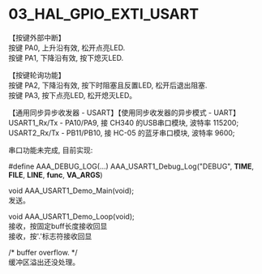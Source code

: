# 03_HAL_GPIO_EXTI_USART


【按键外部中断】  
按键 PA0, 上升沿有效, 松开点亮LED.  
按键 PA1, 下降沿有效, 按下熄灭LED.  

【按键轮询功能】  
按键 PA2, 下降沿有效, 按下时阻塞且反置LED, 松开后退出阻塞.  
按键 PA3, 按下点亮LED, 松开熄灭LED。  

【通用同步异步收发器 - USART】【使用同步收发器的异步模式 - UART】
USART1_Rx/Tx - PA10/PA9, 接 CH340 的USB串口模块, 波特率 115200;  
USART2_Rx/Tx - PB11/PB10, 接 HC-05 的蓝牙串口模块, 波特率 9600;  

串口功能未完成, 目前实现:

#define AAA_DEBUG_LOG(...) AAA_USART1_Debug_Log("DEBUG", __TIME__, __FILE__, __LINE__, __func__, __VA_ARGS__)

void AAA_USART1_Demo_Main(void);  
发送。

void AAA_USART1_Demo_Loop(void);  
接收，按固定buff长度接收回显  
接收，按'.'标志符接收回显  

/* buffer overflow. */  
缓冲区溢出还没处理。